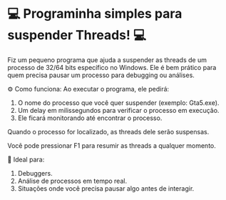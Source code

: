 # 💻 Programinha simples para suspender Threads! 💻

Fiz um pequeno programa que ajuda a suspender as threads de um processo de 32/64 bits  específico no Windows. Ele é bem prático para quem precisa pausar um processo para debugging ou análises.

⚙️ Como funciona:
Ao executar o programa, ele pedirá:

1. O nome do processo que você quer suspender (exemplo: Gta5.exe).
2. Um delay em milissegundos para verificar o processo em execução.
3. Ele ficará monitorando até encontrar o processo.

Quando o processo for localizado, as threads dele serão suspensas.

Você pode pressionar F1 para resumir as threads a qualquer momento.

🚀 Ideal para:
1. Debuggers.
2. Análise de processos em tempo real.
3. Situações onde você precisa pausar algo antes de interagir. 

